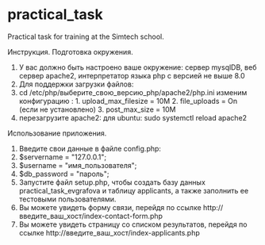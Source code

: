 # practical_task
Practical task for training at the Simtech school.

Инструкция. 
Подготовка окружения.
1. У вас должно быть настроено ваше окружение: сервер mysqlDB, веб сервер apache2, интерпретатор языка php с версией не выше 8.0
2. Для поддержки загрузки файлов:
  1. cd /etc/php/выберите_свою_версию_php/apache2/php.ini изменим конфигурацию :
    1. upload_max_filesize = 10M
    2. file_uploads = On (если не установлено)
    3. post_max_size = 10M
  2. перезагрузите apache2: для ubuntu: sudo systemctl reload apache2

Использование приложения.
1. Введите свои данные в файле config.php:
  1. $servername = "127.0.0.1";
  2. $username = "имя_пользователя";
  3. $db_password = "пароль";
2. Запустите файл setup.php, чтобы создать базу данных practical_task_evgrafova и таблицу applicants, а также заполнить ее тестовыми пользователями.
3. Вы можете увидеть форму связи, перейдя по ссылке http://введите_ваш_хост/index-contact-form.php
4. Вы можете увидеть страницу со списком результатов, перейдя по ссылке http://введите_ваш_хост/index-applicants.php